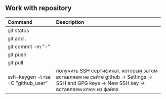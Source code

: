 ## Work with repository
|Command|Description|
|:--|:--|
|git status||
|git add . ||
|git commit -m "-"||
|git push||
|git pull||
|ssh-keygen -t rsa -C "github_user” | получить SSH сертификат, который затем вставляем на сайте github -> Settings -> SSH and GPG keys -> New SSH key -> вставляем ключ из файла |
 

